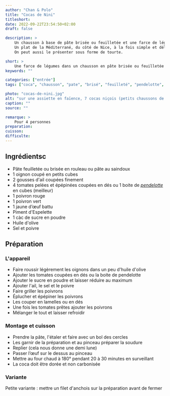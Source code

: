 ```yaml
---
author: "Chan & Polo"
title: "Cocas de Nini"
titleshort:
date: 2022-09-22T23:54:50+02:00
draft: false

description: >
    Un chausson à base de pâte brisée ou feuilletée et une farce de légumes, style ratatouille.<br>
    Un plat de la Méditerrané, du côté de Nice, à la fois simple et délicieux.<br>
    On peut aussi le présenter sous forme de tourte.

short: >
    Une farce de légumes dans un chausson en pâte brisée ou feuilletée
keywords: ""

categories: ["entrée"]
tags: ["coca", "chausson", "pate", "brisé", "feuilleté", "pendelotte", "tomate", "poivron", "piment", "espelette", "nice", "oignon", "anchois", "saindoux"]

photo: "cocas-de-nini.jpg"
alt: "sur une assiette en faïence, 7 cocas niçois (petits chaussons de pâte fourrés à la ratatouille)"
caption: ""
source: ""

remarque: >
    Pour 4 personnes
preparation: 
cuisson: 
difficulte:
---
```



## Ingrédientsc
- Pâte feuilletée ou brisée en rouleau ou pâte au saindoux
- 1 oignon coupé en petits cubes
- 2 gousses d'ail coupées finement
- 4 tomates pelées et épépinées coupées en dés ou 1 boite de *[pendelotte](https://www.semeur.fr/wiki/index.php?title=Tomate_Pendelotte)* en cubes (meilleur)
- 1 poivron rouge
- 1 poivron vert
- 1 jaune d’œuf battu
- Piment d'Espelette
- 1 càc de sucre en poudre
- Huile d'olive
- Sel et poivre
## Préparation
### L'appareil
- Faire roussir légèrement les oignons dans un peu d'huile d'olive
- Ajouter les tomates coupées en dés ou la boite de pendelotte
- Ajouter le sucre en poudre et laisser réduire au maximum
- Ajouter l'ail, le sel et le poivre
- Faire griller les poivrons
- Éplucher et épépiner les poivrons
- Les couper en lamelles ou en dés
- Une fois les tomates prêtes ajouter les poivrons
- Mélanger le tout et laisser refroidir
### Montage et cuisson
- Prendre la pâte, l'étaler et faire avec un bol des cercles
- Les garnir de la préparation et au pinceau préparer la soudure
- Replier (cela nous donne une demi lune)
- Passer l’œuf sur le dessus au pinceau
- Mettre au four chaud à 180° pendant 20 à 30 minutes en surveillant
- La coca doit être dorée et non carbonisée
### Variante
Petite variante : mettre un filet d'anchois sur la préparation avant de fermer